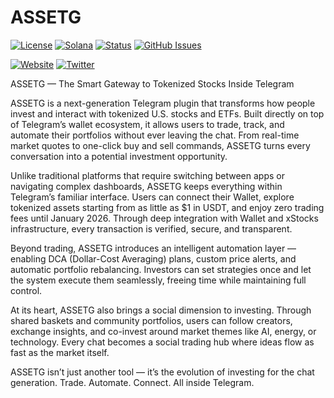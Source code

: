 # ASSETG

[![License](https://img.shields.io/badge/License-MIT-blue.svg)](https://opensource.org/licenses/MIT)
[![Solana](https://img.shields.io/badge/Solana-Web3-green.svg)](https://solana.com/)
[![Status](https://img.shields.io/badge/Status-In%20Development-orange.svg)]()
[![GitHub Issues](https://img.shields.io/github/issues/yourusername/ontora-ai.svg)](https://github.com/yourusername/ontora-ai/issues)

[![Website](https://img.shields.io/badge/Website-ASSETG-blue?logo=google-chrome)](https://assetg.tech/)
[![Twitter](https://img.shields.io/badge/Twitter-ASSETG-blue?logo=twitter)](https://x.com/ASSETGLAB)

ASSETG — The Smart Gateway to Tokenized Stocks Inside Telegram

ASSETG is a next-generation Telegram plugin that transforms how people invest and interact with tokenized U.S. stocks and ETFs. Built directly on top of Telegram’s wallet ecosystem, it allows users to trade, track, and automate their portfolios without ever leaving the chat. From real-time market quotes to one-click buy and sell commands, ASSETG turns every conversation into a potential investment opportunity.

Unlike traditional platforms that require switching between apps or navigating complex dashboards, ASSETG keeps everything within Telegram’s familiar interface. Users can connect their Wallet, explore tokenized assets starting from as little as $1 in USDT, and enjoy zero trading fees until January 2026. Through deep integration with Wallet and xStocks infrastructure, every transaction is verified, secure, and transparent.

Beyond trading, ASSETG introduces an intelligent automation layer — enabling DCA (Dollar-Cost Averaging) plans, custom price alerts, and automatic portfolio rebalancing. Investors can set strategies once and let the system execute them seamlessly, freeing time while maintaining full control.

At its heart, ASSETG also brings a social dimension to investing. Through shared baskets and community portfolios, users can follow creators, exchange insights, and co-invest around market themes like AI, energy, or technology. Every chat becomes a social trading hub where ideas flow as fast as the market itself.

ASSETG isn’t just another tool — it’s the evolution of investing for the chat generation.
Trade. Automate. Connect. All inside Telegram.
